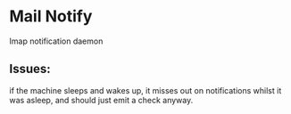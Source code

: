 # Mail Notify
Imap notification daemon

## Issues:
if the machine sleeps and wakes up, it misses out on notifications whilst it was asleep, and should just emit a check anyway.



